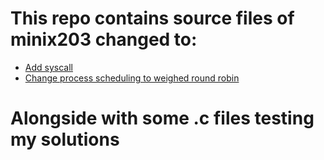 # This repo contains source files of minix203 changed to:
-   [Add syscall](syscall)
-   [Change process scheduling to weighed round robin](scheduling)

# Alongside with some .c files testing my solutions